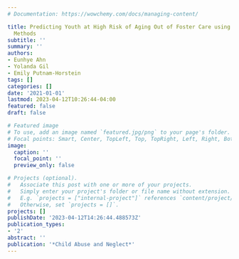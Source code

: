 ```yaml
---
# Documentation: https://wowchemy.com/docs/managing-content/

title: Predicting Youth at High Risk of Aging Out of Foster Care using Machine Learning
  Methods
subtitle: ''
summary: ''
authors:
- Eunhye Ahn
- Yolanda Gil
- Emily Putnam-Horstein
tags: []
categories: []
date: '2021-01-01'
lastmod: 2023-04-12T10:26:44-04:00
featured: false
draft: false

# Featured image
# To use, add an image named `featured.jpg/png` to your page's folder.
# Focal points: Smart, Center, TopLeft, Top, TopRight, Left, Right, BottomLeft, Bottom, BottomRight.
image:
  caption: ''
  focal_point: ''
  preview_only: false

# Projects (optional).
#   Associate this post with one or more of your projects.
#   Simply enter your project's folder or file name without extension.
#   E.g. `projects = ["internal-project"]` references `content/project/deep-learning/index.md`.
#   Otherwise, set `projects = []`.
projects: []
publishDate: '2023-04-12T14:26:44.488573Z'
publication_types:
- '2'
abstract: ''
publication: '*Child Abuse and Neglect*'
---
```

